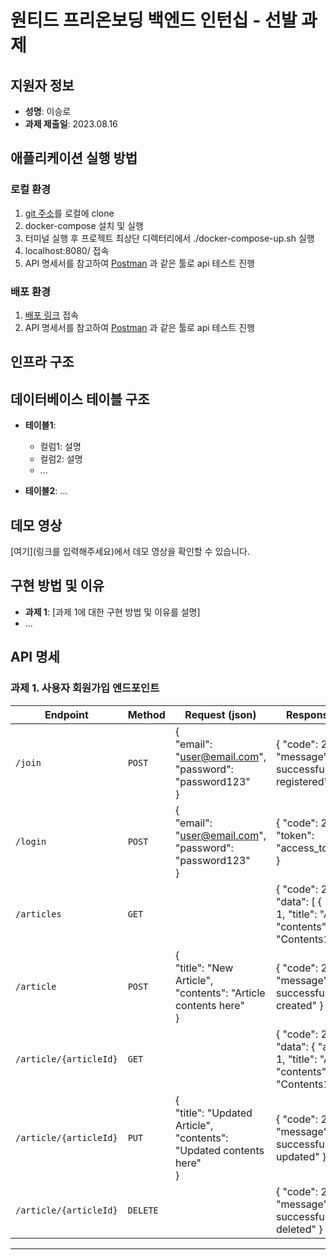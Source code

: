 # 원티드 프리온보딩 백엔드 인턴십 - 선발 과제

## 지원자 정보

- **성명**: 이승로
- **과제 제출일**: 2023.08.16

## 애플리케이션 실행 방법

### 로컬 환경

1. [git 주소](https://github.com/lvalentine6/wanted-pre-onboarding-backend.git)를 로컬에 clone
2. docker-compose 설치 및 실행
3. 터미널 실행 후 프로젝트 최상단 디렉터리에서 ./docker-compose-up.sh 실행
4. localhost:8080/ 접속
5. API 명세서를 참고하여 [Postman](https://www.postman.com/) 과 같은 툴로 api 테스트 진행

### 배포 환경

1. [배포 링크](http://43.202.12.122:8080) 접속
2. API 명세서를 참고하여 [Postman](https://www.postman.com/) 과 같은 툴로 api 테스트 진행

## 인프라 구조

## 데이터베이스 테이블 구조

- **테이블1**:
    - 컬럼1: 설명
    - 컬럼2: 설명
    - ...

- **테이블2**:
  ...

## 데모 영상

[여기](링크를 입력해주세요)에서 데모 영상을 확인할 수 있습니다.

## 구현 방법 및 이유

- **과제 1**: [과제 1에 대한 구현 방법 및 이유를 설명]
- ...

## API 명세

### 과제 1. 사용자 회원가입 엔드포인트

| Endpoint               | Method   | Request (json)                                                                     | Response (json)                                                                                    |
|------------------------|----------|------------------------------------------------------------------------------------|----------------------------------------------------------------------------------------------------|
| `/join`                | `POST`   | {<br/> "email": "user@email.com",<br/> "password": "password123"<br/> }            | { "code": 200, "message": "User successfully registered" }                                         |
| `/login`               | `POST`   | {<br/> "email": "user@email.com",<br/> "password": "password123"<br/> }            | { "code": 200, "token": "access_token_here" }                                                      |
| `/articles`            | `GET`    |                                                                                    | { "code": 200, "data": [ { "articleId": 1, "title": "Article1", "contents": "Contents1" }, ... ] } |
| `/article`             | `POST`   | {<br/> "title": "New Article",<br/> "contents": "Article contents here"<br/> }     | { "code": 201, "message": "Article successfully created" }                                         |
| `/article/{articleId}` | `GET`    |                                                                                    | { "code": 200, "data": { "articleId": 1, "title": "Article1", "contents": "Contents1" } }          |
| `/article/{articleId}` | `PUT`    | {<br/> "title": "Updated Article",<br/> "contents": "Updated contents here"<br/> } | { "code": 200, "message": "Article successfully updated" }                                         |
| `/article/{articleId}` | `DELETE` |                                                                                    | { "code": 200, "message": "Article successfully deleted" }                                         |

---
